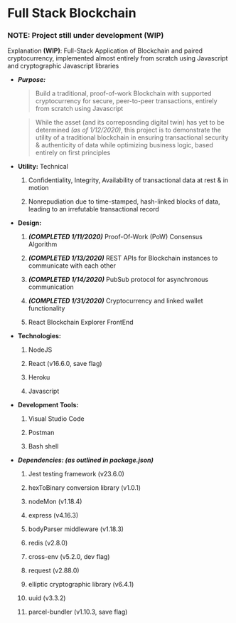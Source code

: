 # Full Stack Blockchain

### NOTE: Project still under development (WIP)
Explanation **(WIP)**: Full-Stack Application of Blockchain and paired cryptocurrency, implemented almost entirely from scratch using Javascript and cryptographic Javascript libraries 

  * ***Purpose:***
	> Build a traditional, proof-of-work Blockchain with supported cryptocurrency for secure, peer-to-peer transactions, entirely from scratch using Javascript
	
	> While the asset (and its correposnding digital twin) has yet to be determined *(as of 1/12/2020)*, this project is to demonstrate the utility of a 
	traditional blockchain in ensuring transactional security & authenticity of data while optimizing business logic, based entirely on first principles 

  * **Utility:**
	Technical
	1. Confidentiality, Integrity, Availability of transactional data at rest & in motion
	
	2. Nonrepudiation due to time-stamped, hash-linked blocks of data, leading to an irrefutable transactional record

  * **Design:**
	1. ***(COMPLETED 1/11/2020)*** Proof-Of-Work (PoW) Consensus Algorithm 
	
	2. ***(COMPLETED 1/13/2020)*** REST APIs for Blockchain instances to communicate with each other
	
	3. ***(COMPLETED 1/14/2020)*** PubSub protocol for asynchronous communication 

	4. ***(COMPLETED 1/31/2020)*** Cryptocurrency and linked wallet functionality

	5. React Blockchain Explorer FrontEnd 
  
  * **Technologies:**
	1. NodeJS
	
	2. React (v16.6.0, save flag)
	
	3. Heroku
	
	4. Javascript

  * **Development Tools:**
	1. Visual Studio Code

	2. Postman

	3. Bash shell

  * ***Dependencies: (as outlined in package.json)***
	1. Jest testing framework (v23.6.0)
	
	2. hexToBinary conversion library (v1.0.1)
	
	3. nodeMon (v1.18.4)
	
	4. express (v4.16.3)
	
	5. bodyParser middleware (v1.18.3)

	6. redis (v2.8.0)

	7. cross-env (v5.2.0, dev flag)

	8. request (v2.88.0)
	
	9. elliptic cryptographic library (v6.4.1)

	10. uuid (v3.3.2)

	11. parcel-bundler (v1.10.3, save flag)